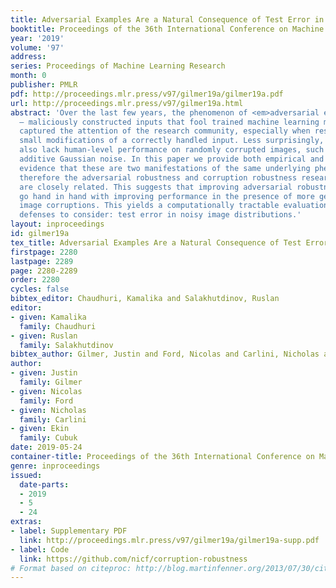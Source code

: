 ```yaml
---
title: Adversarial Examples Are a Natural Consequence of Test Error in Noise
booktitle: Proceedings of the 36th International Conference on Machine Learning
year: '2019'
volume: '97'
address: 
series: Proceedings of Machine Learning Research
month: 0
publisher: PMLR
pdf: http://proceedings.mlr.press/v97/gilmer19a/gilmer19a.pdf
url: http://proceedings.mlr.press/v97/gilmer19a.html
abstract: 'Over the last few years, the phenomenon of <em>adversarial examples</em>
  — maliciously constructed inputs that fool trained machine learning models — has
  captured the attention of the research community, especially when restricted to
  small modifications of a correctly handled input. Less surprisingly, image classifiers
  also lack human-level performance on randomly corrupted images, such as images with
  additive Gaussian noise. In this paper we provide both empirical and theoretical
  evidence that these are two manifestations of the same underlying phenomenon, and
  therefore the adversarial robustness and corruption robustness research programs
  are closely related. This suggests that improving adversarial robustness should
  go hand in hand with improving performance in the presence of more general and realistic
  image corruptions. This yields a computationally tractable evaluation metric for
  defenses to consider: test error in noisy image distributions.'
layout: inproceedings
id: gilmer19a
tex_title: Adversarial Examples Are a Natural Consequence of Test Error in Noise
firstpage: 2280
lastpage: 2289
page: 2280-2289
order: 2280
cycles: false
bibtex_editor: Chaudhuri, Kamalika and Salakhutdinov, Ruslan
editor:
- given: Kamalika
  family: Chaudhuri
- given: Ruslan
  family: Salakhutdinov
bibtex_author: Gilmer, Justin and Ford, Nicolas and Carlini, Nicholas and Cubuk, Ekin
author:
- given: Justin
  family: Gilmer
- given: Nicolas
  family: Ford
- given: Nicholas
  family: Carlini
- given: Ekin
  family: Cubuk
date: 2019-05-24
container-title: Proceedings of the 36th International Conference on Machine Learning
genre: inproceedings
issued:
  date-parts:
  - 2019
  - 5
  - 24
extras:
- label: Supplementary PDF
  link: http://proceedings.mlr.press/v97/gilmer19a/gilmer19a-supp.pdf
- label: Code
  link: https://github.com/nicf/corruption-robustness
# Format based on citeproc: http://blog.martinfenner.org/2013/07/30/citeproc-yaml-for-bibliographies/
---
```


